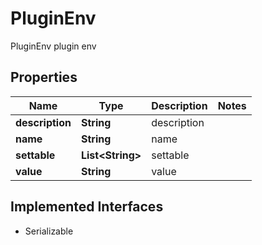 

# PluginEnv

PluginEnv plugin env

## Properties

Name | Type | Description | Notes
------------ | ------------- | ------------- | -------------
**description** | **String** | description | 
**name** | **String** | name | 
**settable** | **List&lt;String&gt;** | settable | 
**value** | **String** | value | 


## Implemented Interfaces

* Serializable


